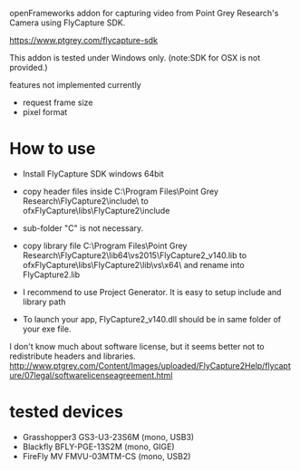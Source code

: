 openFrameworks addon for capturing video from Point Grey Research's Camera using FlyCapture SDK.

https://www.ptgrey.com/flycapture-sdk

This addon is tested under Windows only.
(note:SDK for OSX is not provided.)

features not implemented currently
* request frame size
* pixel format

# How to use

* Install FlyCapture SDK windows 64bit
* copy header files inside C:\Program Files\Point Grey Research\FlyCapture2\include\ to ofxFlyCapture\libs\FlyCapture2\include
* sub-folder "C" is not necessary.
* copy library file C:\Program Files\Point Grey Research\FlyCapture2\lib64\vs2015\FlyCapture2_v140.lib to ofxFlyCapture\libs\FlyCapture2\lib\vs\x64\ and rename into FlyCapture2.lib


* I recommend to use Project Generator. It is easy to setup include and library path
* To launch your app, FlyCapture2_v140.dll should be in same folder of your exe file.

I don't know much about software license, but it seems better not to redistribute headers and libraries.
http://www.ptgrey.com/Content/Images/uploaded/FlyCapture2Help/flycapture/07legal/softwarelicenseagreement.html

# tested devices

* Grasshopper3 GS3-U3-23S6M (mono, USB3)
* Blackfly BFLY-PGE-13S2M (mono, GIGE)
* FireFly MV FMVU-03MTM-CS (mono, USB2)
